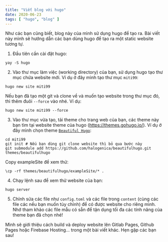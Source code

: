 ```yaml
---
title: "Viết blog với hugo"
date: 2020-06-23
tags: [ "hugo", "blog" ]
---
```


Như các bạn cũng biết, blog này của mình sử dụng hugo để tạo ra. Bài viết này mình sẽ hướng dẫn các bạn dùng hugo để tạo ra một static website tương tự.

1. Đầu tiên cần cài đặt hugo:

```shell
yay -S hugo
```

2. Vào thư mục làm việc (working directory) của bạn, sử dụng hugo tạo thư mục chứa website mới. Ví dụ ở đây mình tạo thư mục `miti99`:

```shell
hugo new site miti99
```

Nếu bạn đã tạo một git và clone về và muốn tạo website trong thư mục đó, thì thêm đuôi `--force` vào nhé. Ví dụ:

```shell
hugo new site miti99 --force
```

3. Vào thư mục vừa tạo, tải theme cho trang web của bạn, các theme này bạn tìm tại website theme của hugo (<https://themes.gohugo.io/>). Ví dụ ở đây mình chọn theme [`Beautiful Hugo`](https://themes.gohugo.io/beautifulhugo/):

```shell
cd miti99
git init # Nếu bạn dùng git clone website thì bỏ qua bước này
git submodule add https://github.com/halogenica/beautifulhugo.git themes/beautifulhugo
```

Copy exampleSite để xem thử:

```shell
\cp -rf themes/beautifulhugo/exampleSite/* .
```

4. Chạy lệnh sau để xem thử website của bạn:

```shell
hugo server
```

5. Chỉnh sửa các file như `config.toml` và các file trong `content` (cùng các file các nếu bạn muốn tùy chỉnh) để có được website cho riêng mình. Nhớ tham khảo các file mẫu có sẵn để tận dụng tối đa các tính năng của theme bạn đã chọn nhé!

Mình sẽ giới thiệu cách build và deploy website lên Gitlab Pages, Github Pages hoặc Firebase Hosting... trong một bài viết khác. Hẹn gặp các bạn sau!
